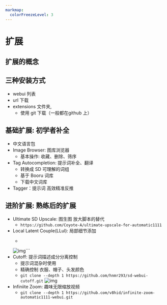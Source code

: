 ```yaml
---
markmap:
  colorFreezeLevel: 3
---
```


# 扩展

## 扩展的概念


## 三种安装方式

- webui 列表
- url 下载
- extensions 文件夹,
  -  使用 git 下载（一般都在github 上）


## 基础扩展: 初学者补全

- 中文语言包
- Image Browser: 图库浏览器
  - 基本操作: 收藏、删除、筛序
- Tag Autocompletion: 提示词补全、翻译
  - 转换成 SD 可理解的词组
  - 基于 Booru 词库
  - 下载中文词库
- Tagger：提示词 高效精准反推


## 进阶扩展: 熟练后的扩展

- Ultimate SD Upscale: 图生图 放大脚本的替代
  - ```https://github.com/Coyote-A/ultimate-upscale-for-automatic1111```
- Local Latent Couple(LLul): 局部细节添加
  - ```git clone --depth 1 https://github.com/hnmr293/sd-webui-llul
  ![img](https://github.com/hnmr293/sd-webui-llul/raw/master/images/cover.jpg)```
- Cutoff: 提示词描述成分分离控制
  - 提示词混杂时使用
  - 精确控制 衣服、帽子、头发颜色
  - ```git clone --depth 1 https://github.com/hnmr293/sd-webui-cutoff.git```
  ![img](https://github.com/hnmr293/sd-webui-cutoff/raw/main/images/cover.jpg)
- Infiniite Zoom: 趣味无限缩放视频
  - ```git clone --depth 1 https://github.com/v8hid/infinite-zoom-automatic1111-webui.git```


